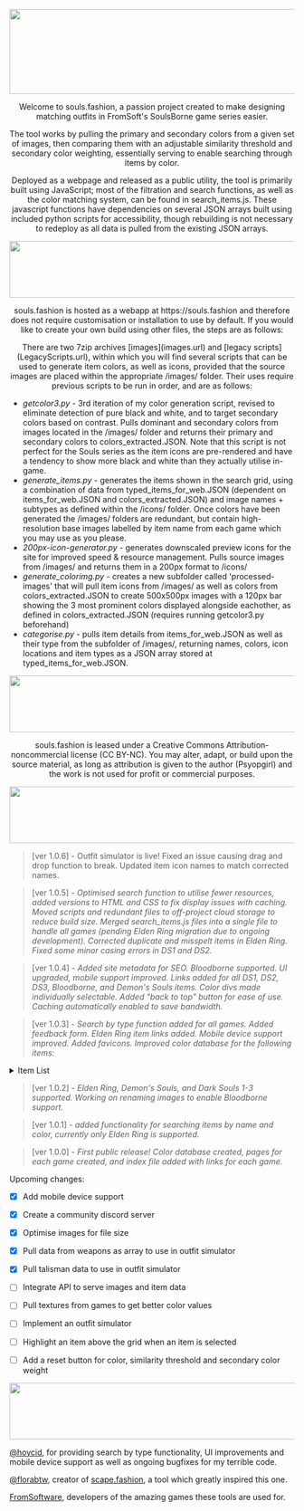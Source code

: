 <p align ="center">
<img src="https://i.imgur.com/Uwno78D.png" width="680" height="150"/>
</p>

<p align ="center">Welcome to souls.fashion, a passion project created to make designing matching outfits in FromSoft's SoulsBorne game series easier.</p>

<p align ="center">The tool works by pulling the primary and secondary colors from a given set of images, then comparing them with an adjustable similarity threshold and secondary color weighting, essentially serving to enable searching through items by color.</p> 

<p align ="center">Deployed as a webpage and released as a public utility, the tool is primarily built using JavaScript; most of the filtration and search functions, as well as the color matching system, can be found in search_items.js. These javascript functions have dependencies on several JSON arrays built using included python scripts for accessibility, though rebuilding is not necessary to redeploy as all data is pulled from the existing JSON arrays.</p>



<p align ="center">
<img src="https://i.imgur.com/Jjvy4s3.png" width="680" height="100"/>
</p>

<p align="center">souls.fashion is hosted as a webapp at https://souls.fashion and therefore does not require customisation or installation to use by default. If you would like to create your own build using other files, the steps are as follows:</p>

<p align="center">There are two 7zip archives [images](images.url) and [legacy scripts](LegacyScripts.url), within which you will find several scripts that can be used to generate item colors, as well as icons, provided that the source images are placed within the appropriate /images/ folder. Their uses require previous scripts to be run in order, and are as follows:</p>

* *getcolor3.py*  - 3rd iteration of my color generation script, revised to eliminate detection of pure black and white, and to target secondary colors based on contrast. Pulls dominant and secondary colors from images located in the /images/ folder and returns their primary and secondary colors to colors_extracted.JSON. Note that this script is not perfect for the Souls series as the item icons are pre-rendered and have a tendency to show more black and white than they actually utilise in-game.
* *generate_items.py*  - generates the items shown in the search grid, using a combination of data from typed_items_for_web.JSON (dependent on items_for_web.JSON and colors_extracted.JSON) and image names + subtypes as defined within the /icons/ folder. Once colors have been generated the /images/ folders are redundant, but contain high-resolution base images labelled by item name from each game which you may use as you please.
* *200px-icon-generator.py*  - generates downscaled preview icons for the site for improved speed & resource management. Pulls source images from /images/ and returns them in a 200px format to /icons/ 
* *generate_colorimg.py*  - creates a new subfolder called 'processed-images' that will pull item icons from /images/ as well as colors from colors_extracted.JSON to create 500x500px images with a 120px bar showing the 3 most prominent colors displayed alongside eachother, as defined in colors_extracted.JSON (requires running getcolor3.py beforehand) 
* *categorise.py*  - pulls item details from items_for_web.JSON as well as their type from the subfolder of /images/, returning names, colors, icon locations and item types as a JSON array stored at typed_items_for_web.JSON.


<p align="center">
<img src="https://i.imgur.com/vT5b21S.png" width="680" height="100"/>
</p>

<p align="center">souls.fashion is leased under a Creative Commons Attribution-noncommercial license (CC BY-NC). 
You may alter, adapt, or build upon the source material, as long as attribution is given to the author (Psyopgirl) and the work is not used for profit or commercial purposes.</p>


<p align="center">
<img src="https://i.imgur.com/fAYVJlW.png" width="680" height="100"/>
</p>

> [ver 1.0.6] - Outfit simulator is live! Fixed an issue causing drag and drop function to break. Updated item icon names to match corrected names. 

> [ver 1.0.5] - *Optimised search function to utilise fewer resources, added versions to HTML and CSS to fix display issues with caching. Moved scripts and redundant files to off-project cloud storage to reduce build size. Merged search_items.js files into a single file to handle all games (pending Elden Ring migration due to ongoing development). Corrected duplicate and misspelt items in Elden Ring. Fixed some minor casing errors in DS1 and DS2.* 

> [ver 1.0.4] - *Added site metadata for SEO. Bloodborne supported. UI upgraded, mobile support improved. Links added for all DS1, DS2, DS3, Bloodborne, and Demon's Souls items. Color divs made individually selectable. Added "back to top" button for ease of use. Caching automatically enabled to save bandwidth.*

> [ver 1.0.3] - *Search by type function added for all games. Added feedback form. Elden Ring item links added. Mobile device support improved. Added favicons. Improved color database for the following items:* 

<details>

 <summary>Item List</summary>
  
- Albinauric Bow
- All Glintstone Crowns
- All-Knowing Set
- Ancient Meteoric Ore Great Sword
- Aristocrat Hat
- Ash Of War Scarab
- Astrologer Robe
- Azur Glintstone Staff
- Bandit Boots
- Banished Knight Set
- Banished Knight Shield
- Beast Champion Set
- Beast Crest Heater Shield
- Black Dumpling
- Black Flame Monk Armor
- Black Steel Greathammer
- Black Wolf Mask
- Black Knife Set
- Blackflame Monk Set
- Blaidd Armour
- Bloody Helice
- Blue Festive Hood
- Braided Cord Set
- Briar Helm
- Bull Goat Set
- Carian Knight Set
- Carian Sorcery Sword
- Chain Leggings
- Cerulean Scarab
- Claws Of Night
- Commoners Simple Garb
- Confessor Hood
- Consort Mask
- Consorts Mask
- Crimson Tear Scarab
- Crucible Tree Set
- Dancing Blade Of Ranah
- Dancer's Dress Altered
- Death Knight Set
- Death Ritual Spear
- Deaths Poker
- Depraved Perfumer Robe
- Dirty Chainmail
- Eclipse Great Crest Shield
- Eccentric Set
- Eleonora's Poleblade
- Exile Armor
- Exile Gauntlets
- Eye Surcoat
- Falling Star Beast Jaw
- Finger Robe
- Fingerprint Set
- Fire Knight Armour Altered
- Fire Monk Set
- Fire Prelate Armor Altered
- Fire Prelate Set
- Gelmir Knight Set
- Gargoyles Black Blade
- Gaius's Armor
- Glintstone Scarab
- Glintstone Staff
- Godrick Knight Greaves
- Grave Bird Set
- Gravekeeper Cloak
- Great Bow
- Great Horned Headband
- Great Katana
- Great Stars
- Haligtree Knight Set
- Horned Warrior Sword
- Hoslow Petal Whip
- Iji’s Mirror Helm
- Igon Set
- Inverted Hawk Heater Shield
- Iron Greatsword
- Knight Helm / Knight Set
- Large Leather Shield
- Lazuli Glintstone Sword
- Leather Armour
- Lionel Set
- Lionel's Armor Altered
- Lordsword’s Shield
- Longsword
- Lord Of Blood's Robe Altered
- Lusat Staff
- Magma Worm Scale Sword
- Malenia Set
- Marionette Soldier Armor
- Maternal Staff
- Mausoleum Surcoat
- Messmer Soldier Spear
- Meteoric Ore Blade
- Meteorite Staff
- Monk’s Flamemace
- Moonveil
- Mushroom Set
- Night Rider Flail
- Night Rider Glaive
- Octopus Head
- Omen Set
- Pata
- Perfumer Robe
- Pickaxe
- Pike
- Prince Of Death’s Staff
- Prisoner Iron Mask
- Queen's Bracelets
- Raging Wolf Armour
- Raptor’s Black Feathers
- Red Branch Shortbow
- Reduvia
- Ringed Finger
- Ronin Set
- Ronin's Set
- Rotten Battle Hammer
- Rotten Crystal Staff
- Royal Knight Helm/Set
- Royal Remains Set
- Ruler’s Robe
- Scarlet Tabard
- Scaled Set
- Serpent Crest Shield
- Serpent Hunter
- Shining Horn Headband
- Skeletal Mask
- Spellblade’s Pointed Hat
- Spirit Sword
- Spiked Palisade Shield
- Sun Realm Shield
- Sword Of Night And Flame
- Thiollier Set
- Travelling Maiden Robe
- Traveler's Gloves
- Troll Knight Sword
- Twinned Armour
- Uchigatana
- Varre Bouquet
- Velvet Sword Of St Trina
- Verdigris Set
- Veteran's Prosthesis
- Warhawk’s Talon
- White Reed Set
- Whip
- Winged Great Horn
- Zweihander

</details>

> [ver 1.0.2] - *Elden Ring, Demon's Souls, and Dark Souls 1-3 supported. Working on renaming images to enable Bloodborne support.*

> [ver 1.0.1] - *added functionality for searching items by name and color, currently only Elden Ring is supported.* 

> [ver 1.0.0] - *First public release! Color database created, pages for each game created, and index file added with links for each game.*

Upcoming changes:
- [x] Add mobile device support
- [x] Create a community discord server
- [x] Optimise images for file size
- [x] Pull data from weapons as array to use in outfit simulator
- [x] Pull talisman data to use in outfit simulator
- [ ] Integrate API to serve images and item data
- [ ] Pull textures from games to get better color values
- [ ] Implement an outfit simulator
- [ ] Highlight an item above the grid when an item is selected
- [ ] Add a reset button for color, similarity threshold and secondary color weight


<p align="center">
<img src="https://i.imgur.com/606munG.png" width="680" height="100"/>
</p>

<p align="center">

[@hoycid](https://github.com/hoycid), for providing search by type functionality, UI improvements and mobile device support as well as ongoing bugfixes for my terrible code.

[@florabtw](https://github.com/florabtw), creator of [scape.fashion](https://scape.fashion), a tool which greatly inspired this one. 

[FromSoftware](https://www.fromsoftware.jp/ww/), developers of the amazing games these tools are used for.</p>

</p>
